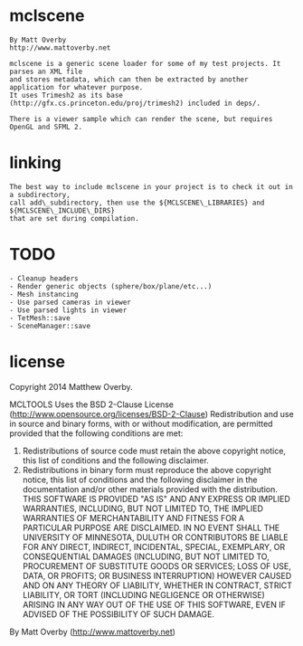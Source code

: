 # mclscene

	By Matt Overby
	http://www.mattoverby.net

	mclscene is a generic scene loader for some of my test projects. It parses an XML file
	and stores metadata, which can then be extracted by another application for whatever purpose.
	It uses Trimesh2 as its base (http://gfx.cs.princeton.edu/proj/trimesh2) included in deps/.

	There is a viewer sample which can render the scene, but requires OpenGL and SFML 2.

# linking

	The best way to include mclscene in your project is to check it out in a subdirectory,
	call add\_subdirectory, then use the ${MCLSCENE\_LIBRARIES} and ${MCLSCENE\_INCLUDE\_DIRS}
	that are set during compilation.

# TODO

	- Cleanup headers
	- Render generic objects (sphere/box/plane/etc...)
	- Mesh instancing
	- Use parsed cameras in viewer
	- Use parsed lights in viewer
	- TetMesh::save
	- SceneManager::save

# license

Copyright 2014 Matthew Overby.

MCLTOOLS Uses the BSD 2-Clause License (http://www.opensource.org/licenses/BSD-2-Clause)
Redistribution and use in source and binary forms, with or without modification, are
permitted provided that the following conditions are met:
1. Redistributions of source code must retain the above copyright notice, this list of
conditions and the following disclaimer.
2. Redistributions in binary form must reproduce the above copyright notice, this list
of conditions and the following disclaimer in the documentation and/or other materials
provided with the distribution.
THIS SOFTWARE IS PROVIDED "AS IS" AND ANY EXPRESS OR IMPLIED WARRANTIES, INCLUDING, BUT NOT
LIMITED TO, THE IMPLIED WARRANTIES OF MERCHANTABILITY AND FITNESS FOR  A PARTICULAR PURPOSE
ARE DISCLAIMED. IN NO EVENT SHALL THE UNIVERSITY OF MINNESOTA, DULUTH OR CONTRIBUTORS BE 
LIABLE FOR ANY DIRECT, INDIRECT, INCIDENTAL, SPECIAL, EXEMPLARY, OR CONSEQUENTIAL DAMAGES
(INCLUDING, BUT NOT LIMITED TO, PROCUREMENT OF SUBSTITUTE GOODS OR SERVICES; LOSS OF USE, DATA,
OR PROFITS; OR BUSINESS INTERRUPTION) HOWEVER CAUSED AND ON ANY THEORY OF LIABILITY, WHETHER
IN CONTRACT, STRICT LIABILITY, OR TORT (INCLUDING NEGLIGENCE OR OTHERWISE) ARISING IN ANY WAY
OUT OF THE USE OF THIS SOFTWARE, EVEN IF ADVISED OF THE POSSIBILITY OF SUCH DAMAGE.

By Matt Overby (http://www.mattoverby.net)
